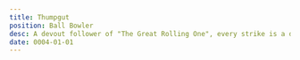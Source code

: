 ```yaml
---
title: Thumpgut
position: Ball Bowler
desc: A devout follower of "The Great Rolling One", every strike is a divine message.
date: 0004-01-01
---
```


